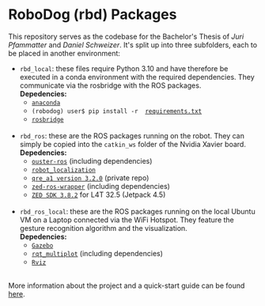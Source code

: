# RoboDog (rbd) Packages
This repository serves as the codebase for the Bachelor's Thesis of *Juri Pfammatter* and *Daniel Schweizer*. It's split up into three subfolders, each to be placed in another environment: 
* `rbd_local`: these files require Python 3.10 and have therefore be executed in a conda environment with the required dependencies. They communicate via the rosbridge with the ROS packages.  <br>
**Depedencies:**
    * [`anaconda`](https://repo.anaconda.com/archive/Anaconda3-2023.03-Linux-x86_64.sh)
    * `(robodog) user$ pip install -r  `[`requirements.txt`](https://github.com/juripfammatter/rbd_packages/blob/main/rbd_local/zhaw_ba_robodog/requirements.txt)
    * [`rosbridge`](http://wiki.ros.org/rosbridge_suite)
<br><br>
* `rbd_ros`: these are the ROS packages running on the robot. They can simply be copied into the `catkin_ws` folder of the Nvidia Xavier board. <br>
**Depedencies:**
    * [`ouster-ros`](https://github.com/ouster-lidar/ouster-ros) (including dependencies)
    * [`robot_localization`](https://github.com/cra-ros-pkg/robot_localization/tree/melodic-devel)
    * [`qre_a1 version 3.2.0`](https://github.com/MYBOTSHOP/qre_a1)  (private repo)
    * [`zed-ros-wrapper`](https://github.com/stereolabs/zed-ros-wrapper) (including dependencies)
    * [`ZED SDK 3.8.2`](https://download.stereolabs.com/zedsdk/3.8/l4t32.5/jetsons) for L4T 32.5 (Jetpack 4.5)
<br><br>
* `rbd_ros_local`: these are the ROS packages running on the local Ubuntu VM on a Laptop connected via the WiFi Hotspot.  They feature the gesture recognition algorithm and the visualization.<br>
**Depedencies:**
    * [`Gazebo`](http://wiki.ros.org/gazebo_ros_pkgs)
    * [`rqt_multiplot`](https://github.com/ANYbotics/rqt_multiplot_plugin) (including dependencies)
    * [`Rviz`](http://wiki.ros.org/rviz)
<br><br>

More information about the project and a quick-start guide can be found [here](https://robodog.gitbook.io/robodog-documentation/).
